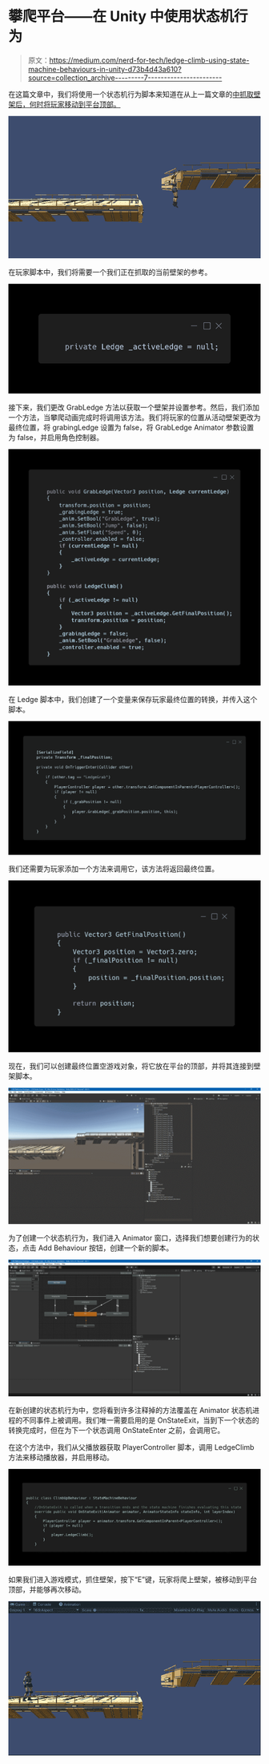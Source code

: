 # 攀爬平台——在 Unity 中使用状态机行为

> 原文：<https://medium.com/nerd-for-tech/ledge-climb-using-state-machine-behaviours-in-unity-d73b4d43a610?source=collection_archive---------7----------------------->

在这篇文章中，我们将使用一个状态机行为脚本来知道在从上一篇文章的[中抓取壁架后，何时将玩家移动到平台顶部。](https://kwpowers.medium.com/ledge-grabbing-in-unity-e1edee3a924)

![](img/df70fceabe813a2e11de575120875749.png)

在玩家脚本中，我们将需要一个我们正在抓取的当前壁架的参考。

![](img/b9c8c0c37947e79aea295f8b27ee517d.png)

接下来，我们更改 GrabLedge 方法以获取一个壁架并设置参考。然后，我们添加一个方法，当攀爬动画完成时将调用该方法。我们将玩家的位置从活动壁架更改为最终位置，将 grabingLedge 设置为 false，将 GrabLedge Animator 参数设置为 false，并启用角色控制器。

![](img/b77425a48a9b380f6c8271fb9434dc05.png)

在 Ledge 脚本中，我们创建了一个变量来保存玩家最终位置的转换，并传入这个脚本。

![](img/a8bebca5437020b914dcc683e88614da.png)

我们还需要为玩家添加一个方法来调用它，该方法将返回最终位置。

![](img/166e47e3eeddcd7117087152af1ef10d.png)

现在，我们可以创建最终位置空游戏对象，将它放在平台的顶部，并将其连接到壁架脚本。

![](img/ef779476692c548572c48213b0796ed0.png)

为了创建一个状态机行为，我们进入 Animator 窗口，选择我们想要创建行为的状态，点击 Add Behaviour 按钮，创建一个新的脚本。

![](img/c72d0cfb1804bb767973ea74a180eb27.png)

在新创建的状态机行为中，您将看到许多注释掉的方法覆盖在 Animator 状态机进程的不同事件上被调用。我们唯一需要启用的是 OnStateExit，当到下一个状态的转换完成时，但在为下一个状态调用 OnStateEnter 之前，会调用它。

在这个方法中，我们从父播放器获取 PlayerController 脚本，调用 LedgeClimb 方法来移动播放器，并启用移动。

![](img/408f94ff9a6eb38ea66fae9923f57e83.png)

如果我们进入游戏模式，抓住壁架，按下“E”键，玩家将爬上壁架，被移动到平台顶部，并能够再次移动。

![](img/d72c404841e6e0b15fe696df8758dcd3.png)